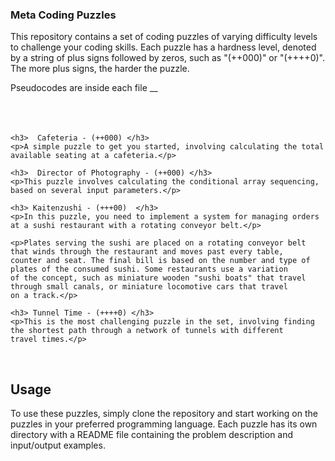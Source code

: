  
 <div>
    <h3> Meta Coding Puzzles </h3>
    <p>This repository contains a set of coding puzzles of varying difficulty levels to challenge your coding skills. 
    Each puzzle has a hardness level, denoted by a string of plus signs followed by zeros, such as "(++000)" or "(++++0)". 
     The more plus signs, the harder the puzzle.</p>
</div>
Pseudocodes are inside each file
__
<div style = "Center">
 <br> <br> <br>

    <h3>  Cafeteria - (++000) </h3> 
    <p>A simple puzzle to get you started, involving calculating the total available seating at a cafeteria.</p>

    <h3>  Director of Photography - (++000) </h3> 
    <p>This puzzle involves calculating the conditional array sequencing, based on several input parameters.</p>

    <h3> Kaitenzushi - (+++00)  </h3> 
    <p>In this puzzle, you need to implement a system for managing orders at a sushi restaurant with a rotating conveyor belt.</p>

    <p>Plates serving the sushi are placed on a rotating conveyor belt that winds through the restaurant and moves past every table,
    counter and seat. The final bill is based on the number and type of plates of the consumed sushi. Some restaurants use a variation
    of the concept, such as miniature wooden "sushi boats" that travel through small canals, or miniature locomotive cars that travel
    on a track.</p>

    <h3> Tunnel Time - (++++0) </h3>
    <p>This is the most challenging puzzle in the set, involving finding the shortest path through a network of tunnels with different 
    travel times.</p> 


</div>
 <br>
     <h2> Usage </h2>
    To use these puzzles, simply clone the repository and start working on the puzzles in your preferred programming language. Each
    puzzle has its own directory with a README file containing the problem description and input/output examples.
